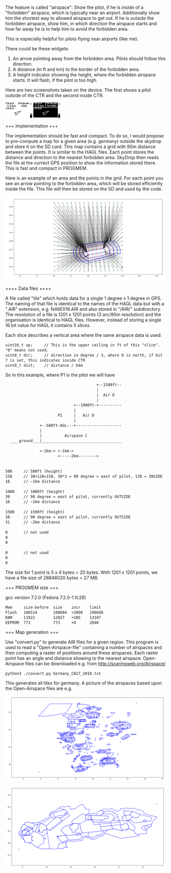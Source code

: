 The feature is called "airspace": Show the pilot, if he is inside of
a "forbidden" airspace, which is typically near an airport. Additionally
show him the shortest way to allowed airspace to get out. If he is outside
the forbidden airspace, show him, in which direction the airspace starts
and how far away he is to help him to avoid the forbidden area.

This is especially helpful for pilots flying near airports (like me). 

There could be these widgets:
 1. An arrow pointing away from the forbidden area. Pilots should follow this
    direction.
 2. A distance (in ft and km) to the border of the forbidden area.
 3. A height indicator showing the height, where the forbidden airspace starts.
    It will flash, if the pilot is too high.

Here are two screenshots taken on the device. The first shows a pilot outside
of the CTR and the second inside CTR.

![Outside CTR](https://github.com/bubeck/SkyDrop/raw/airspace/skydrop/utils/airspace/airspace-ok.png)
![Inside CTR](https://github.com/bubeck/SkyDrop/raw/airspace/skydrop/utils/airspace/airspace-forbidden.png)

+++ Implementation +++

The implementation should be fast and compact. To do so, I would propose to 
pre-compute a map for a given area (e.g. germany) outside the skydrop and
store it on the SD card. This map contains a grid with 90m distance
between the points. It is similar to the HAGL files. Each point stores
the distance and direction to the nearest forbidden area. SkyDrop then
reads the file at the currect GPS position to show the information stored
there. This is fast and compact in PROGMEM.

Here is an example of an area and the points in the grid. For each
point you see an arrow pointing to the forbidden area, which will be
stored efficiently inside the file. This file will then be stored on
the SD and used by the code.

![airspace example](https://github.com/bubeck/SkyDrop/raw/airspace/skydrop/utils/airspace/de-stuttgart.png)

++++ Data files ++++

A file called "tile" which holds data for a single 1 degree x 1 degree in GPS.
The naming of that file is identical to the names of the HAGL data but with a ".AIR" extension,
e.g. N46E016.AIR and also stored in "/AIR/" subdirectory. The resolution of a file is
1201 x 1201 points (3 arc/90m resolution) and the organisation is identical to HAGL files.
However, instead of storing a single 16 bit value for HAGL it contains 5 _slices_.

Each slice describes a vertical area where the same airspace data is used:

    uint16_t up;     // This is the upper ceiling in ft of this "slice". "0" means not used.
    uint8_t dir;     // direction in degree / 3, where 0 is north, if bit 7 is set, this indicates inside CTR
    uint8_t dist;    // distance / 64m
            
So in this example, where P1 is the pilot we will have

                                            +--1500ft--
                                            |          
                                            |  Air D
                                            |
                                  +--1000ft-+----------
                                  |
                           P1     |   Air D
                                  |
                   +--500ft-AGL---+--------------------
                   |                
                   |          Airspace C   
      ____ground___|___________________________________
                                                       
                   <-1km-> <-1km->
                           <-----2km-------->


    500     // 500ft (height)
    158     // 30+128=158, 30*3 = 90 degree = east of pilot, 128 = INSIDE
    16      // ~1km distance

    1000    // 1000ft (height)
    30      // 90 degree = east of pilot, currently OUTSIDE
    16      // ~1km distance

    1500    // 1500ft (height)
    30      // 90 degree = east of pilot, currently OUTSIDE
    31      // ~2km distance

    0       // not used
    0
    0

    0       // not used
    0
    0

The size for 1 point is 5 x 4 bytes = 20 bytes.
With 1201 x 1201 points, we have a file size of 28848020 bytes = 27 MB.

+++ PROGMEM size +++

gcc version 7.2.0 (Fedora 7.2.0-1.fc28) 

    Mem     size-before  size    incr    limit
    Flash   186514       188604  +2090   196608
    RAM     11922        12027   +105    13107
    EEPROM  773          773     +0      2048

+++ Map generation +++

Use "convert.py" to generate AIR files for a given region. This
program is used to read a "Open-Airspace-file" containing a number of
airspaces and then computing a raster of positions around these
airspaces.  Each raster point has an angle and distance showing to the
nearest airspace. Open-Airspace files can be downloaded e.g. from http://soaringweb.org/Airspace/

    python3 ./convert.py Germany_CW17_2018.txt

This generates all tiles for germany. A picture of the airspaces based
upon the Open-Airspace files are e.g.

![Open Airspace of Germany](https://github.com/bubeck/SkyDrop/raw/airspace/skydrop/utils/airspace/germany-airspaces.png)

![Open Airspace of Slovakia](https://github.com/bubeck/SkyDrop/raw/airspace/skydrop/utils/airspace/slovakia-airspaces.png)

